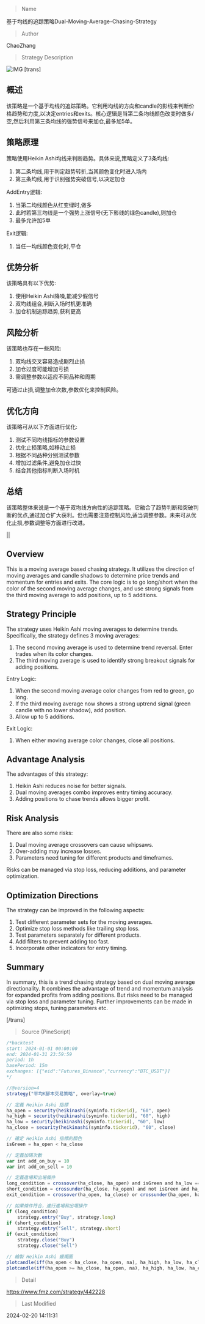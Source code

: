 
> Name

基于均线的追踪策略Dual-Moving-Average-Chasing-Strategy

> Author

ChaoZhang

> Strategy Description

![IMG](https://www.fmz.com/upload/asset/170652bf9606d7e20e3.png)
[trans]
## 概述

该策略是一个基于均线的追踪策略。它利用均线的方向和candle的影线来判断价格趋势和力度,以决定entries和exits。核心逻辑是当第二条均线颜色改变时做多/空,然后利用第三条均线的强势信号来加仓,最多加5单。

## 策略原理

策略使用Heikin Ashi均线来判断趋势。具体来说,策略定义了3条均线:

1. 第二条均线,用于判定趋势转折,当其颜色变化时进入场内
2. 第三条均线,用于识别强势突破信号,以决定加仓

AddEntry逻辑:

1. 当第二均线颜色从红变绿时,做多
2. 此时若第三均线是一个强势上涨信号(无下影线的绿色candle),则加仓
3. 最多允许加5单

Exit逻辑:

1. 当任一均线颜色变化时,平仓

## 优势分析

该策略具有以下优势:

1. 使用Heikin Ashi降噪,能减少假信号
2. 双均线组合,判断入场时机更准确 
3. 加仓机制追踪趋势,获利更高

## 风险分析

该策略也存在一些风险:

1. 双均线交叉容易造成剧烈止损
2. 加仓过度可能增加亏损
3. 需调整参数以适应不同品种和周期

可通过止损,调整加仓次数,参数优化来控制风险。

## 优化方向 

该策略可从以下方面进行优化:

1. 测试不同均线指标的参数设置
2. 优化止损策略,如移动止损
3. 根据不同品种分别测试参数
4. 增加过滤条件,避免加仓过快
5. 结合其他指标判断入场时机

## 总结

该策略整体来说是一个基于双均线方向性的追踪策略。它融合了趋势判断和突破判断的优点,通过加仓扩大获利。但也需要注意控制风险,适当调整参数。未来可从优化止损,参数调整等方面进行改进。

||

## Overview

This is a moving average based chasing strategy. It utilizes the direction of moving averages and candle shadows to determine price trends and momentum for entries and exits. The core logic is to go long/short when the color of the second moving average changes, and use strong signals from the third moving average to add positions, up to 5 additions.

## Strategy Principle 

The strategy uses Heikin Ashi moving averages to determine trends. Specifically, the strategy defines 3 moving averages:

1. The second moving average is used to determine trend reversal. Enter trades when its color changes. 
2. The third moving average is used to identify strong breakout signals for adding positions.

Entry Logic:

1. When the second moving average color changes from red to green, go long.  
2. If the third moving average now shows a strong uptrend signal (green candle with no lower shadow), add position.
3. Allow up to 5 additions.

Exit Logic:

1. When either moving average color changes, close all positions.

## Advantage Analysis

The advantages of this strategy:

1. Heikin Ashi reduces noise for better signals.
2. Dual moving averages combo improves entry timing accuracy. 
3. Adding positions to chase trends allows bigger profit.

## Risk Analysis

There are also some risks:

1. Dual moving average crossovers can cause whipsaws.  
2. Over-adding may increase losses.
3. Parameters need tuning for different products and timeframes.

Risks can be managed via stop loss, reducing additions, and parameter optimization.

## Optimization Directions

The strategy can be improved in the following aspects:

1. Test different parameter sets for the moving averages.
2. Optimize stop loss methods like trailing stop loss. 
3. Test parameters separately for different products. 
4. Add filters to prevent adding too fast.
5. Incorporate other indicators for entry timing.

## Summary

In summary, this is a trend chasing strategy based on dual moving average directionality. It combines the advantage of trend and momentum analysis for expanded profits from adding positions. But risks need to be managed via stop loss and parameter tuning. Further improvements can be made in optimizing stops, tuning parameters etc.

[/trans]



> Source (PineScript)

``` javascript
/*backtest
start: 2024-01-01 00:00:00
end: 2024-01-31 23:59:59
period: 1h
basePeriod: 15m
exchanges: [{"eid":"Futures_Binance","currency":"BTC_USDT"}]
*/

//@version=4
strategy("平均K腳本交易策略", overlay=true)

// 定義 Heikin Ashi 指標
ha_open = security(heikinashi(syminfo.tickerid), "60", open)
ha_high = security(heikinashi(syminfo.tickerid), "60", high)
ha_low = security(heikinashi(syminfo.tickerid), "60", low)
ha_close = security(heikinashi(syminfo.tickerid), "60", close)

// 確定 Heikin Ashi 指標的顏色
isGreen = ha_open < ha_close

// 定義加碼次數
var int add_on_buy = 10
var int add_on_sell = 10

// 定義進場和出場條件
long_condition = crossover(ha_close, ha_open) and isGreen and ha_low == ha_open
short_condition = crossunder(ha_close, ha_open) and not isGreen and ha_high == ha_open
exit_condition = crossover(ha_open, ha_close) or crossunder(ha_open, ha_close)

// 如果條件符合，進行進場和出場操作
if (long_condition)
    strategy.entry("Buy", strategy.long)
if (short_condition)
    strategy.entry("Sell", strategy.short)
if (exit_condition)
    strategy.close("Buy")
    strategy.close("Sell")

// 繪製 Heikin Ashi 蠟燭圖
plotcandle(iff(ha_open < ha_close, ha_open, na), ha_high, ha_low, ha_close, title='Green Candles', color=#53b987, wickcolor=#53b987, bordercolor=#53b987)
plotcandle(iff(ha_open >= ha_close, ha_open, na), ha_high, ha_low, ha_close, title='Red Candles', color=#eb4d5c, wickcolor=#eb4d5c, bordercolor=#eb4d5c)

```

> Detail

https://www.fmz.com/strategy/442228

> Last Modified

2024-02-20 14:11:31
